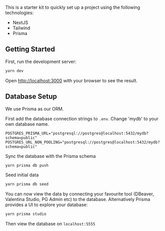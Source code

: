 This is a starter kit to quickly set up a project using the following technologies:
- NextJS
- Tailwind
- Prisma

## Getting Started

First, run the development server:

```bash
yarn dev
```

Open [http://localhost:3000](http://localhost:3000) with your browser to see the result.

## Database Setup

We use Prisma as our ORM.

First add the database connection strings to `.env`. Change 'mydb' to your own database name.
```
POSTGRES_PRISMA_URL="postgresql://postgres@localhost:5432/mydb?schema=public"
POSTGRES_URL_NON_POOLING="postgresql://postgres@localhost:5432/mydb?schema=public"
```

Sync the database with the Prisma schema
```bash
yarn prisma db push
```

Seed initial data
```bash
yarn prisma db seed
```

You can now view the data by connecting your favourite tool (DBeaver, Valentina Studio, PG Admin etc) to the database. Alternatively Prisma provides a UI to explore your database:

```bash
yarn prisma studio
```

Then view the database on `localhost:5555`
